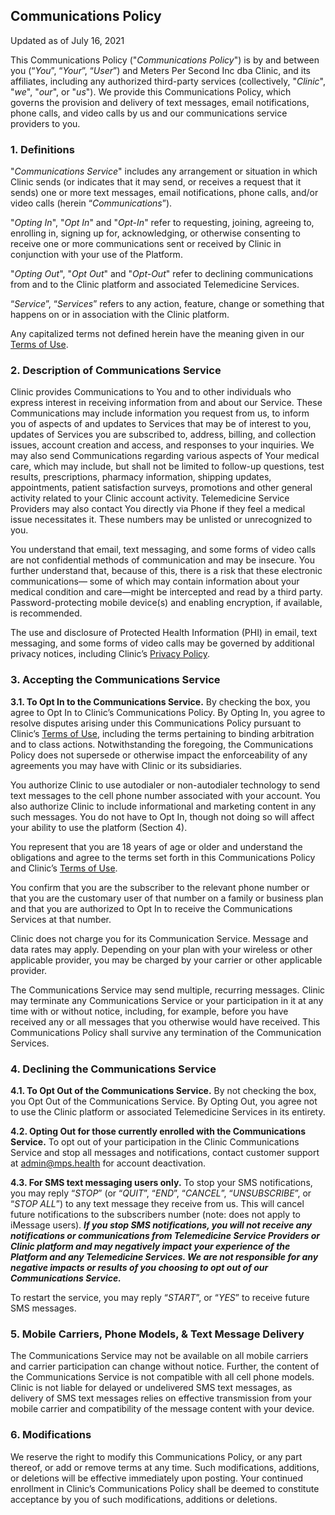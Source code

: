 ## Communications Policy
Updated as of July 16,  2021

This Communications Policy ("_Communications Policy_") is by and between you (“_You_”, “_Your_”, “_User_”) and Meters Per Second Inc dba Clinic, and its affiliates, including any authorized third-party services (collectively, "_Clinic_", "_we_", "_our_", or "_us_"). We provide this Communications Policy, which governs the provision and delivery of text messages, email notifications, phone calls, and video calls by us and our communications service providers to you. 

### 1.    Definitions

"_Communications Service_" includes any arrangement or situation in which Clinic sends (or indicates that it may send, or receives a request that it sends) one or more text messages, email notifications, phone calls, and/or video calls (herein “_Communications_”).

"_Opting In_", "_Opt In_" and "_Opt-In_" refer to requesting, joining, agreeing to, enrolling in, signing up for, acknowledging, or otherwise consenting to receive one or more communications sent or received by Clinic in conjunction with your use of the Platform.

"_Opting Out_", "_Opt Out_" and "_Opt-Out_" refer to declining communications from and to the Clinic platform and associated Telemedicine Services.

“_Service_”, “_Services_” refers to any action, feature, change or something that happens on or in association with the Clinic platform.

Any capitalized terms not defined herein have the meaning given in our [Terms of Use](https://github.com/Pharmr/legal/blob/main/terms-of-use.md).

### 2.    Description of Communications Service

Clinic provides Communications to You and to other individuals who express interest in receiving information from and about our Service. These Communications may include information you request from us, to inform you of aspects of and updates to Services that may be of interest to you, updates of Services you are subscribed to, address, billing, and collection issues, account creation and access, and responses to your inquiries. We may also send Communications regarding various aspects of Your medical care, which may include, but shall not be limited to follow-up questions, test results, prescriptions, pharmacy information, shipping updates, appointments, patient satisfaction surveys, promotions and other general activity related to your Clinic account activity. Telemedicine Service Providers may also contact You directly via Phone if they feel a medical issue necessitates it. These numbers may be unlisted or unrecognized to you.

You understand that email, text messaging, and some forms of video calls are not confidential methods of communication and may be insecure. You further understand that, because of this, there is a risk that these electronic communications— some of which may contain information about your medical condition and care—might be intercepted and read by a third party. Password-protecting mobile device(s) and enabling encryption, if available, is recommended.

The use and disclosure of Protected Health Information (PHI) in email, text messaging, and some forms of video calls may be governed by additional privacy notices, including Clinic’s [Privacy Policy](https://github.com/Pharmr/legal/blob/main/privacy-policy.md).

### 3.     Accepting the Communications Service

**3.1.    To Opt In to the Communications Service.** By checking the box, you agree to Opt In to Clinic’s Communications Policy. By Opting In, you agree to resolve disputes arising under this Communications Policy pursuant to Clinic’s [Terms of Use](https://github.com/Pharmr/legal/blob/main/terms-of-use.md), including the terms pertaining to binding arbitration and to class actions. Notwithstanding the foregoing, the Communications Policy does not supersede or otherwise impact the enforceability of any agreements you may have with Clinic or its subsidiaries.

You authorize Clinic to use autodialer or non-autodialer technology to send text messages to the cell phone number associated with your account. You also authorize Clinic to include informational and marketing content in any such messages. You do not have to Opt In, though not doing so will affect your ability to use the platform (Section 4).

You represent that you are 18 years of age or older and understand the obligations and agree to the terms set forth in this Communications Policy and Clinic’s [Terms of Use](https://github.com/Pharmr/legal/blob/main/terms-of-use.md).

You confirm that you are the subscriber to the relevant phone number or that you are the customary user of that number on a family or business plan and that you are authorized to Opt In to receive the Communications Services at that number.

Clinic does not charge you for its Communication Service. Message and data rates may apply. Depending on your plan with your wireless or other applicable provider, you may be charged by your carrier or other applicable provider.

The Communications Service may send multiple, recurring messages. Clinic may terminate any Communications Service or your participation in it at any time with or without notice, including, for example, before you have received any or all messages that you otherwise would have received. This Communications Policy shall survive any termination of the Communication Services.

### 4.     Declining the Communications Service

**4.1.    To Opt Out of the Communications Service.** By not checking the box, you Opt Out of the Communications Service. By Opting Out, you agree not to use the Clinic platform or associated Telemedicine Services in its entirety. 

**4.2.    Opting Out for those currently enrolled with the Communications Service.** To opt out of your participation in the Clinic Communications Service and stop all messages and notifications, contact customer support at admin@mps.health for account deactivation. 

**4.3.    For SMS text messaging users only.** To stop your SMS notifications, you may reply “_STOP_” (or “_QUIT_”, “_END_”, “_CANCEL_”, “_UNSUBSCRIBE_”, or “_STOP ALL_”) to any text message they receive from us. This will cancel future notifications to the subscribers number (note: does not apply to iMessage users). ***If you stop SMS notifications, you will not receive any notifications or communications from Telemedicine Service Providers or Clinic platform and may negatively impact your experience of the Platform and any Telemedicine Services. We are not responsible for any negative impacts or results of you choosing to opt out of our Communications Service.***

To restart the service, you may reply “_START_”, or “_YES_” to receive future SMS messages.

### 5.    Mobile Carriers, Phone Models, & Text Message Delivery

The Communications Service may not be available on all mobile carriers and carrier participation can change without notice. Further, the content of the Communications Service is not compatible with all cell phone models. Clinic is not liable for delayed or undelivered SMS text messages, as delivery of SMS text messages relies on effective transmission from your mobile carrier and compatibility of the message content with your device.

### 6.    Modifications

We reserve the right to modify this Communications Policy, or any part thereof, or add or remove terms at any time. Such modifications, additions, or deletions will be effective immediately upon posting. Your continued enrollment in Clinic’s Communications Policy shall be deemed to constitute acceptance by you of such modifications, additions or deletions.

